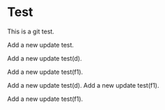 # Test
This is a git test.

Add a new update test.

Add a new update test(d).

Add a new update test(f1).

Add a new update test(d).
Add a new update test(f1).

Add a new update test(f1).
